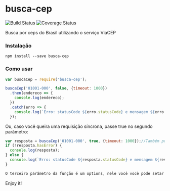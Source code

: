 # busca-cep

[![Build Status](https://travis-ci.org/wagoid/busca-cep.svg?branch=master)](https://travis-ci.org/wagoid/busca-cep)
[![Coverage Status](https://coveralls.io/repos/github/wagoid/busca-cep/badge.svg?branch=master)](https://coveralls.io/github/wagoid/busca-cep?branch=master)

Busca por ceps do Brasil utilizando o serviço ViaCEP

### Instalação

```npm install --save busca-cep```

### Como usar

```javascript
var buscaCep = require('busca-cep');

buscaCep('01001-000', false, {timeout: 1000})
  .then(endereco => {
    console.log(endereco);
  })
  .catch(erro => {
    console.log(`Erro: statusCode ${erro.statusCode} e mensagem ${erro.message}`);
  });
```

Ou, caso você queira uma requisição síncrona, passe true no segundo parâmetro:

```javascript
var resposta = buscaCep('01001-000', true, {timeout: 1000});//Também pode ser usado buscaCep('01001-000', {sync: true});
if (!resposta.hasError) {
  console.log(resposta);
} else {
  console.log(`Erro: statusCode ${resposta.statusCode} e mensagem ${resposta.message}`);
}

O terceiro parâmetro da função é um options, nele você você pode setar o valor do timeout do request (em milisegundos)
```

Enjoy it!
